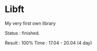 # Libft
My very first own library

Status : finished.

Result : 100%
Time   : 17.04 - 20.04 (4 day)
